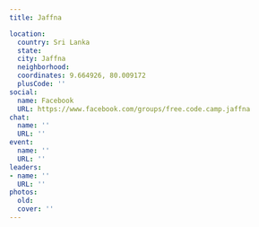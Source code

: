 ```yaml
---
title: Jaffna

location:
  country: Sri Lanka
  state: 
  city: Jaffna
  neighborhood: 
  coordinates: 9.664926, 80.009172
  plusCode: ''
social:
  name: Facebook
  URL: https://www.facebook.com/groups/free.code.camp.jaffna
chat:
  name: ''
  URL: ''
event:
  name: ''
  URL: ''
leaders:
- name: ''
  URL: ''
photos:
  old: 
  cover: ''
---
```

